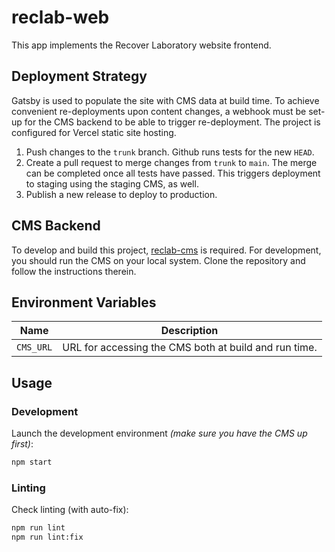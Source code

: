 # reclab-web

This app implements the Recover Laboratory website frontend.

## Deployment Strategy

Gatsby is used to populate the site with CMS data at build time. To achieve convenient re-deployments upon content changes, a webhook must be set-up for the CMS backend to be able to trigger re-deployment. The project is configured for Vercel static site hosting.

1. Push changes to the `trunk` branch. Github runs tests for the new `HEAD`.
2. Create a pull request to merge changes from `trunk` to `main`. The merge can be completed once all tests have passed. This triggers deployment to staging using the staging CMS, as well.
3. Publish a new release to deploy to production.

## CMS Backend

To develop and build this project, [reclab-cms](https://github.com/joonashak/reclab-cms) is required. For development, you should run the CMS on your local system. Clone the repository and follow the instructions therein.

## Environment Variables

Name | Description
-|-
`CMS_URL` | URL for accessing the CMS both at build and run time.

## Usage

### Development

Launch the development environment *(make sure you have the CMS up first)*:

```bash
npm start
```

### Linting

Check linting (with auto-fix):

```bash
npm run lint
npm run lint:fix
```
